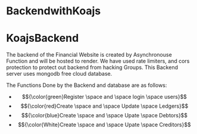 ﻿# BackendwithKoajs
# KoajsBackend


The backend of the Financial Website is created by Asynchronouse Function and will be hosted to render.
We have used rate limiters, and cors protection to protect out backend from hacking Groups.
This Backend server uses mongodb free cloud database.

The Functions Done by the Backend and database are as follows:
  - $${\color{green}Register \space and \space login \space users}$$
  - $${\color{red}Create \space and \space Update \space Ledgers}$$
  - $${\color{blue}Create \space and \space Upate \space Debtors}$$
  - $${\color{White}Create \space and \space Upate \space Creditors}$$

